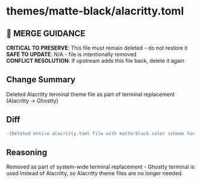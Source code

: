 # themes/matte-black/alacritty.toml

## 🚨 MERGE GUIDANCE
**CRITICAL TO PRESERVE**: This file must remain deleted - do not restore it  
**SAFE TO UPDATE**: N/A - file is intentionally removed  
**CONFLICT RESOLUTION**: If upstream adds this file back, delete it again

## Change Summary
Deleted Alacritty terminal theme file as part of terminal replacement (Alacritty → Ghostty)

## Diff
```diff
-[Deleted entire alacritty.toml file with matte-black color scheme for Alacritty terminal]
```

## Reasoning
Removed as part of system-wide terminal replacement - Ghostty terminal is used instead of Alacritty, so Alacritty theme files are no longer needed.
